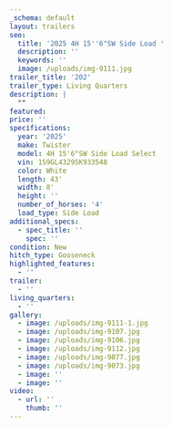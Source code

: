 ```yaml
---
_schema: default
layout: trailers
seo:
  title: '2025 4H 15''6"SW Side Load '
  description: ''
  keywords: ''
  image: /uploads/img-9111.jpg
trailer_title: '202'
trailer_type: Living Quarters
description: |
  ""
featured:
price: ''
specifications:
  year: '2025'
  make: Twister
  model: 4H 15'6"SW Side Load Select
  vin: 1S9GL4329SK933548
  color: White
  length: 43'
  width: 8'
  height: ''
  number_of_horses: '4'
  load_type: Side Load
additional_specs:
  - spec_title: ''
    spec: ''
condition: New
hitch_type: Gooseneck
highlighted_features:
  - ''
trailer:
  - ''
living_quarters:
  - ''
gallery:
  - image: /uploads/img-9111-1.jpg
  - image: /uploads/img-9107.jpg
  - image: /uploads/img-9106.jpg
  - image: /uploads/img-9112.jpg
  - image: /uploads/img-9077.jpg
  - image: /uploads/img-9073.jpg
  - image: ''
  - image: ''
video:
  - url: ''
    thumb: ''
---
```

